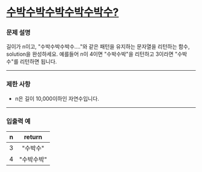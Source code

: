 # [수박수박수박수박수박수?](https://programmers.co.kr/learn/courses/30/lessons/12922)

### 문제 설명

길이가 n이고, "수박수박수박수...."와 같은 패턴을 유지하는 문자열을 리턴하는 함수, solution을 완성하세요. 예를들어 n이 4이면 "수박수박"을 리턴하고 3이라면 "수박수"를 리턴하면 됩니다.

---

### 제한 사항

- n은 길이 10,000이하인 자연수입니다.

---

### 입출력 예

|   n   |   return   |
| :---: | :---: |
| 3 | "수박수" |
| 4 | "수박수박" |
